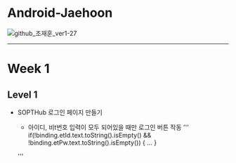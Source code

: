 # Android-Jaehoon

![github_조재훈_ver1-27](https://user-images.githubusercontent.com/70698151/135754585-6c96b950-9a63-4996-a3ff-5bfb63070ebc.png)

<hr/>

# Week 1

## Level 1

- SOPTHub 로그인 페이지 만들기
  - 아이디, 비t번호 입력이 모두 되어있을 때만 로그인 버튼 작동
  '''
     if(!binding.etId.text.toString().isEmpty() && !binding.etPw.text.toString().isEmpty()) {
      ...
     }
  
  '''

